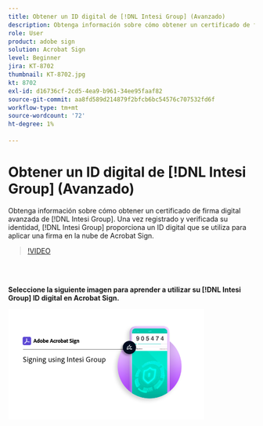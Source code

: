 ```yaml
---
title: Obtener un ID digital de [!DNL Intesi Group] (Avanzado)
description: Obtenga información sobre cómo obtener un certificado de firma digital avanzada de [!DNL Intesi Group]
role: User
product: adobe sign
solution: Acrobat Sign
level: Beginner
jira: KT-8702
thumbnail: KT-8702.jpg
kt: 8702
exl-id: d16736cf-2cd5-4ea9-b961-34ee95faaf82
source-git-commit: aa8fd589d214879f2bfcb6bc54576c707532fd6f
workflow-type: tm+mt
source-wordcount: '72'
ht-degree: 1%

---
```


# Obtener un ID digital de [!DNL Intesi Group] (Avanzado)

Obtenga información sobre cómo obtener un certificado de firma digital avanzada de [!DNL Intesi Group]. Una vez registrado y verificada su identidad, [!DNL Intesi Group] proporciona un ID digital que se utiliza para aplicar una firma en la nube de Acrobat Sign.

>[!VIDEO](https://video.tv.adobe.com/v/337065?quality=12&learn=on&hidetitle=true)

<br> 

**Seleccione la siguiente imagen para aprender a utilizar su [!DNL Intesi Group] ID digital en Acrobat Sign.**

[![imágenes](assets/IntesiSign_400.png)](intesi-sign.md)
